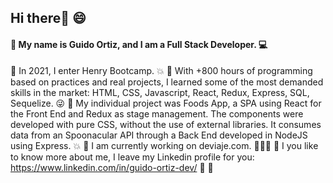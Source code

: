 ## Hi there👋 😄
#### 🔶 My name is Guido Ortiz, and I am a Full Stack Developer. 💻
 🔶 In 2021, I enter Henry Bootcamp. 💥
 🔶 With +800 hours of programming based on practices and real projects, I learned some of the most demanded skills in the market: HTML, CSS, Javascript, React, Redux, Express, SQL, Sequelize. 😜
 🔶 My individual project was Foods App, a SPA using React for the Front End and Redux as stage management. The components were developed with pure CSS, without the use of external libraries. It consumes data from an Spoonacular API through a Back End developed in NodeJS using Express. 💥
 🔶 I am currently working on deviaje.com. 🚀✊🔭
 🔶 I you like to know more about me, I leave my Linkedin profile for you: https://www.linkedin.com/in/guido-ortiz-dev/ 👀 💪

<!--
**Guido-Ortiz/Guido-Ortiz** is a ✨ _special_ ✨ repository because its `README.md` (this file) appears on your GitHub profile.

Here are some ideas to get you started:

- 🔭 I’m currently working on ...
- 🌱 I’m currently learning ...
- 👯 I’m looking to collaborate on ...
- 🤔 I’m looking for help with ...
- 💬 Ask me about ...
- 📫 How to reach me: ...
- 😄 Pronouns: ...
- ⚡ Fun fact: ...
-->
